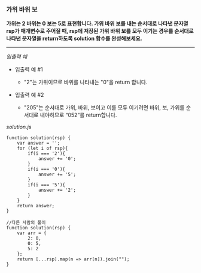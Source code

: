 ### 가위 바위 보

**가위는 2 바위는 0 보는 5로 표현합니다. 가위 바위 보를 내는 순서대로 나타낸 문자열 rsp가 매개변수로 주어질 때, rsp에 저장된 가위 바위 보를 모두 이기는 경우를 순서대로 나타낸 문자열을 return하도록 solution 함수를 완성해보세요.**

---

_입출력 예_

- 입출력 예 #1

  - "2"는 가위이므로 바위를 나타내는 "0"을 return 합니다.

- 입출력 예 #2

  - "205"는 순서대로 가위, 바위, 보이고 이를 모두 이기려면 바위, 보, 가위를 순서대로 내야하므로 “052”를 return합니다.

_solution.js_

```
function solution(rsp) {
    var answer = '';
    for (let i of rsp){
        if(i === '2'){
            answer += '0';
        }
        if(i === '0'){
            answer += '5';
        }
        if(i === '5'){
            answer += '2';
        }
    }
    return answer;
}

//다른 사람의 풀이
function solution(rsp) {
    var arr = {
        2: 0,
        0: 5,
        5: 2
    };
    return [...rsp].map(n => arr[n]).join("");
}
```

